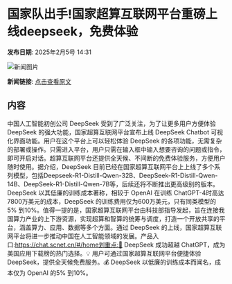 # ​国家队出手!国家超算互联网平台重磅上线deepseek，免费体验

**发布日期**: 2025年2月5号 14:31

![新闻图片](https://upload.chinaz.com/2025/0205/6387436222879801184705449.png)

**新闻链接**: [点击查看原文](https://www.aibase.com/zh/news/15077)

## 内容

中国人工智能初创公司 DeepSeek 受到了广泛关注，为了让更多用户方便体验 DeepSeek 的强大功能，国家超算互联网平台宣布上线 DeepSeek Chatbot 可视化界面功能。用户在这个平台上可以轻松体验 DeepSeek 的各项功能，无需复杂的部署或操作。只需进入平台，用户只需在输入框中输入想要咨询的问题或指令，即可开启对话。超算互联网平台还提供全天候、不间断的免费体验服务，方便用户随时使用。据介绍，DeepSeek 目前已经在国家超算互联网平台上上线了多个系列模型，包括Deepseek-R1-Distill-Qwen-32B、DeepSeek-R1-Distill-Qwen-14B、DeepSeek-R1-Distill-Qwen-7B等，后续还将不断推出更高级别的版本。DeepSeek 以其低廉的训练成本著称，相较于 OpenAI 在训练 ChatGPT-4时高达7800万美元的成本，DeepSeek 的训练费用仅为600万美元，只有同类模型的5% 到10%。值得一提的是，国家超算互联网平台由科技部指导发起，旨在连接我国算力产业的上下游资源，实现超算和智算的统筹与调度，打造一个开放共享的平台，涵盖算力、应用、数据等多个方面。通过 DeepSeek 的上线，国家超算互联网平台将进一步推动中国在人工智能领域的发展。产品入口:https://chat.scnet.cn/#/home划重点:🌟 DeepSeek 成功超越 ChatGPT，成为美国应用下载榜的热门选择。💡 用户可通过国家超算互联网平台便捷体验 DeepSeek，提供全天候免费服务。💰 DeepSeek 以低廉的训练成本而闻名，成本仅为 OpenAI 的5% 到10%。
